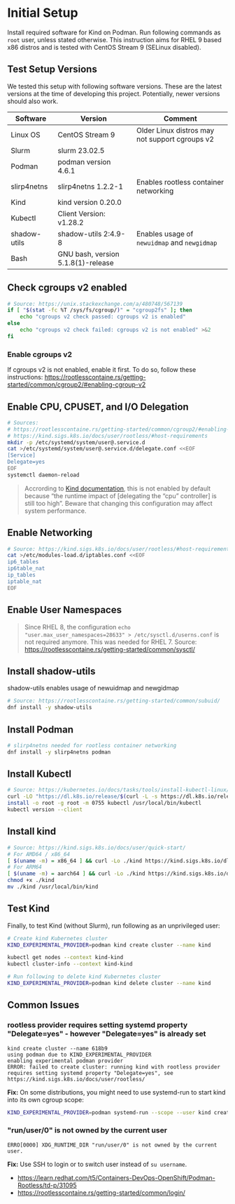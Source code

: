 # Initial Setup
Install required software for Kind on Podman. Run following commands as `root` user, unless stated otherwise.
This instruction aims for RHEL 9 based x86 distros and is tested with CentOS Stream 9 (SELinux disabled).

## Test Setup Versions
We tested this setup with following software versions. 
These are the latest versions at the time of developing this project.
Potentially, newer versions should also work.

| Software      | Version                            | Comment                                        |
|---------------|------------------------------------|------------------------------------------------|
| Linux OS      | CentOS Stream 9                    | Older Linux distros may not support cgroups v2 |
| Slurm         | slurm 23.02.5                      |                                                |
| Podman        | podman version 4.6.1               |                                                |
| slirp4netns   | slirp4netns 1.2.2-1                | Enables rootless container networking          |
| Kind          | kind version 0.20.0                |                                                |
| Kubectl       | Client Version: v1.28.2            |                                                |
| shadow-utils  | shadow-utils 2:4.9-8               | Enables usage of `newuidmap` and `newgidmap`   |
| Bash          | GNU bash, version 5.1.8(1)-release |                                                |


## Check cgroups v2 enabled
```bash
# Source: https://unix.stackexchange.com/a/480748/567139
if [ "$(stat -fc %T /sys/fs/cgroup/)" = "cgroup2fs" ]; then
    echo "cgroups v2 check passed: cgroups v2 is enabled"
else
    echo "cgroups v2 check failed: cgroups v2 is not enabled" >&2
fi
```
### Enable cgroups v2
If cgroups v2 is not enabled, enable it first. To do so, follow these instructions: https://rootlesscontaine.rs/getting-started/common/cgroup2/#enabling-cgroup-v2

## Enable CPU, CPUSET, and I/O Delegation
```bash
# Sources: 
# https://rootlesscontaine.rs/getting-started/common/cgroup2/#enabling-cpu-cpuset-and-io-delegation
# https://kind.sigs.k8s.io/docs/user/rootless/#host-requirements
mkdir -p /etc/systemd/system/user@.service.d
cat >/etc/systemd/system/user@.service.d/delegate.conf <<EOF
[Service]
Delegate=yes
EOF
systemctl daemon-reload
```
> Accrording to [Kind documentation](https://kind.sigs.k8s.io/docs/user/rootless/#host-requirements), this is not enabled by default because “the runtime impact of [delegating the “cpu” controller] is still too high”. Beware that changing this configuration may affect system performance.

## Enable Networking
```bash
# Source: https://kind.sigs.k8s.io/docs/user/rootless/#host-requirements
cat >/etc/modules-load.d/iptables.conf <<EOF
ip6_tables
ip6table_nat
ip_tables
iptable_nat
EOF
```

## Enable User Namespaces
> Since RHEL 8, the configuration `echo "user.max_user_namespaces=28633" > /etc/sysctl.d/userns.conf` is not required anymore. 
> This was needed for RHEL 7. Source: https://rootlesscontaine.rs/getting-started/common/sysctl/

## Install shadow-utils
shadow-utils enables usage of newuidmap and newgidmap
```bash
# Source: https://rootlesscontaine.rs/getting-started/common/subuid/
dnf install -y shadow-utils
```

## Install Podman
```bash
# slirp4netns needed for rootless container networking
dnf install -y slirp4netns podman
```

## Install Kubectl
```bash
# Source: https://kubernetes.io/docs/tasks/tools/install-kubectl-linux/
curl -LO "https://dl.k8s.io/release/$(curl -L -s https://dl.k8s.io/release/stable.txt)/bin/linux/amd64/kubectl"
install -o root -g root -m 0755 kubectl /usr/local/bin/kubectl
kubectl version --client
```

## Install kind
```bash
# Source: https://kind.sigs.k8s.io/docs/user/quick-start/
# For AMD64 / x86_64
[ $(uname -m) = x86_64 ] && curl -Lo ./kind https://kind.sigs.k8s.io/dl/v0.20.0/kind-linux-amd64
# For ARM64
[ $(uname -m) = aarch64 ] && curl -Lo ./kind https://kind.sigs.k8s.io/dl/v0.20.0/kind-linux-arm64
chmod +x ./kind
mv ./kind /usr/local/bin/kind
```

## Test Kind
Finally, to test Kind (without Slurm), run following as an unprivileged user:
```bash
# Create kind Kubernetes cluster
KIND_EXPERIMENTAL_PROVIDER=podman kind create cluster --name kind

kubectl get nodes --context kind-kind
kubectl cluster-info --context kind-kind

# Run following to delete kind Kubernetes cluster
KIND_EXPERIMENTAL_PROVIDER=podman kind delete cluster --name kind
```

## Common Issues

### rootless provider requires setting systemd property "Delegate=yes" - however "Delegate=yes" is already set

```
kind create cluster --name 618b9
using podman due to KIND_EXPERIMENTAL_PROVIDER
enabling experimental podman provider
ERROR: failed to create cluster: running kind with rootless provider requires setting systemd property "Delegate=yes", see https://kind.sigs.k8s.io/docs/user/rootless/
```

**Fix:** On some distributions, you might need to use systemd-run to start kind into its own cgroup scope:

```bash
KIND_EXPERIMENTAL_PROVIDER=podman systemd-run --scope --user kind create cluster
```


### "run/user/0" is not owned by the current user
```
ERRO[0000] XDG_RUNTIME_DIR "run/user/0" is not owned by the current user.
```

**Fix:** Use SSH to login or to switch user instead of `su username`.
- https://learn.redhat.com/t5/Containers-DevOps-OpenShift/Podman-Rootless/td-p/31095
- https://rootlesscontaine.rs/getting-started/common/login/
